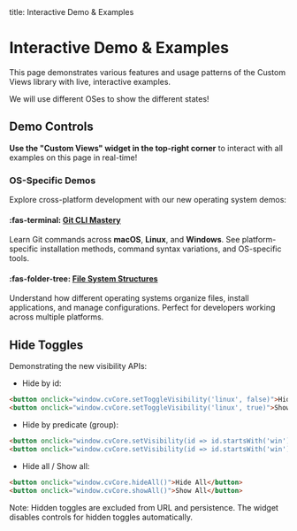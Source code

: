 <frontmatter>
  title: Interactive Demo & Examples
</frontmatter>

# Interactive Demo & Examples

This page demonstrates various features and usage patterns of the Custom Views library with live, interactive examples.

We will use different OSes to show the different states!

## Demo Controls

**Use the "Custom Views" widget in the top-right corner** to interact with all examples on this page in real-time!

### OS-Specific Demos

Explore cross-platform development with our new operating system demos:

<box type="info">

#### :fas-terminal: [Git CLI Mastery](cliMastery.html)
Learn Git commands across **macOS**, **Linux**, and **Windows**. See platform-specific installation methods, command syntax variations, and OS-specific tools.

#### :fas-folder-tree: [File System Structures](fileStructure.html)  
Understand how different operating systems organize files, install applications, and manage configurations. Perfect for developers working across multiple platforms.

</box>

## Hide Toggles

Demonstrating the new visibility APIs:

- Hide by id:

```html
<button onclick="window.cvCore.setToggleVisibility('linux', false)">Hide Linux</button>
<button onclick="window.cvCore.setToggleVisibility('linux', true)">Show Linux</button>
```

- Hide by predicate (group):

```html
<button onclick="window.cvCore.setVisibility(id => id.startsWith('win'), false)">Hide all Windows</button>
<button onclick="window.cvCore.setVisibility(id => id.startsWith('win'), true)">Show all Windows</button>
```

- Hide all / Show all:

```html
<button onclick="window.cvCore.hideAll()">Hide All</button>
<button onclick="window.cvCore.showAll()">Show All</button>
```

Note: Hidden toggles are excluded from URL and persistence. The widget disables controls for hidden toggles automatically.

